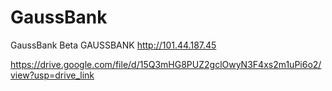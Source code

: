 # GaussBank
GaussBank Beta 
GAUSSBANK
 http://101.44.187.45

https://drive.google.com/file/d/15Q3mHG8PUZ2gclOwyN3F4xs2m1uPi6o2/view?usp=drive_link